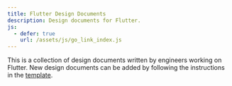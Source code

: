 ```yaml
---
title: Flutter Design Documents
description: Design documents for Flutter.
js:
  - defer: true
    url: /assets/js/go_link_index.js
---
```


This is a collection of design documents written by engineers working on
Flutter. New design documents can be added by following the instructions in the
[template].

[template]: {{site.url}}/go/template

<ul id="go-links">
</ul>
